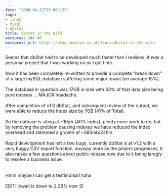 ```yaml
---
date: "2008-04-22T15:08:12Z"
tags:
- linux
- mysql
- dbstat
title: dbStat in the Wild
wordpress_id: 40
wordpress_url: https://blog.oneiroi.co.uk/linux/dbstat-in-the-wild
---
```

Seems that dbStat had to be developed much faster than I realised, it _was_ a personal project that I was working on as I got time.<br /><br />Now it has been completely re-written to provide a complete "break down" of a large mySQL database suffering some major iowait (on average 15%).<br /><br />The database in question was 17GB in size with 63% of that data size being pure indexes ... MAJOR headache.<br /><br />After completion of v1.0 dbStat, and subsequent review of the output, we were able to reduce the Index size by 7GB (41% of Total).<br /><br />So the datbase is siting at ~10gb (40% index), plenty more work to do, but by removing the problem causing indexes we have reduced the index overhead and stemmed a growth of ~380mb/24hrs<br /><br />Rapid development has left a few bugs, currently dbStat is at v1.2 with a very buggy CSV export function, anyway more as the project progresses, it also raises a few questions about public release now due to it being laregly to resolve a business issue.<br /><br /><br />Hmm maybe I can get a testimonial! haha<br /><br />EDIT: iowait is down to 2.28% now :D<br /><br /><br />
